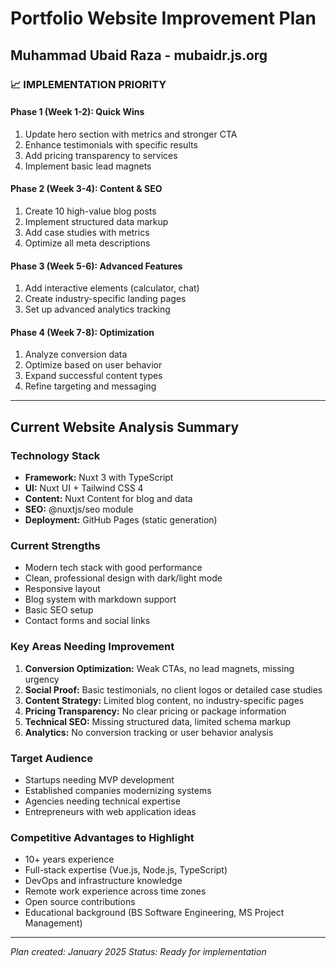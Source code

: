 # Portfolio Website Improvement Plan

## Muhammad Ubaid Raza - mubaidr.js.org

### 📈 IMPLEMENTATION PRIORITY

#### Phase 1 (Week 1-2): Quick Wins

1. Update hero section with metrics and stronger CTA
2. Enhance testimonials with specific results
3. Add pricing transparency to services
4. Implement basic lead magnets

#### Phase 2 (Week 3-4): Content & SEO

1. Create 10 high-value blog posts
2. Implement structured data markup
3. Add case studies with metrics
4. Optimize all meta descriptions

#### Phase 3 (Week 5-6): Advanced Features

1. Add interactive elements (calculator, chat)
2. Create industry-specific landing pages
3. Set up advanced analytics tracking

#### Phase 4 (Week 7-8): Optimization

1. Analyze conversion data
2. Optimize based on user behavior
3. Expand successful content types
4. Refine targeting and messaging

---

## Current Website Analysis Summary

### Technology Stack

- **Framework:** Nuxt 3 with TypeScript
- **UI:** Nuxt UI + Tailwind CSS 4
- **Content:** Nuxt Content for blog and data
- **SEO:** @nuxtjs/seo module
- **Deployment:** GitHub Pages (static generation)

### Current Strengths

- Modern tech stack with good performance
- Clean, professional design with dark/light mode
- Responsive layout
- Blog system with markdown support
- Basic SEO setup
- Contact forms and social links

### Key Areas Needing Improvement

1. **Conversion Optimization:** Weak CTAs, no lead magnets, missing urgency
2. **Social Proof:** Basic testimonials, no client logos or detailed case studies
3. **Content Strategy:** Limited blog content, no industry-specific pages
4. **Pricing Transparency:** No clear pricing or package information
5. **Technical SEO:** Missing structured data, limited schema markup
6. **Analytics:** No conversion tracking or user behavior analysis

### Target Audience

- Startups needing MVP development
- Established companies modernizing systems
- Agencies needing technical expertise
- Entrepreneurs with web application ideas

### Competitive Advantages to Highlight

- 10+ years experience
- Full-stack expertise (Vue.js, Node.js, TypeScript)
- DevOps and infrastructure knowledge
- Remote work experience across time zones
- Open source contributions
- Educational background (BS Software Engineering, MS Project Management)

---

_Plan created: January 2025_
_Status: Ready for implementation_
